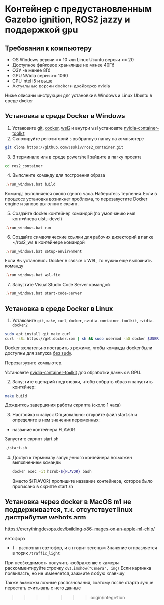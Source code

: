 # Контейнер с предустановленным Gazebo ignition, ROS2 jazzy и поддержкой gpu
## Требования к компьютеру

* OS Windows версии >= 10 или Linux Ubuntu версии >= 20
* Доступное файловое хранилище не менее 40Гб
* ОЗУ не менее 8Гб
* GPU NVidia серии >= 1060
* CPU Intel i5 и выше
* Актуальные версии  docker и драйверов nvidia

Ниже описаны инструкции для установки в Windows и Linux Ubuntu в среде docker

## Установка в среде Docker в Windows

1. Установите [git](https://git-scm.com/download/win), [docker](https://docs.docker.com/desktop/install/windows-install/), [wsl2](https://www.solveyourtech.com/how-to-install-wsl2-on-windows-11-a-step-by-step-guide-for-beginners/) и внутри wsl установите [nvidia-container-toolkit](https://docs.nvidia.com/datacenter/cloud-native/container-toolkit/latest/install-guide.html#installing-with-apt)
2. Склонируйте репозиторий в выбранную папку на компьютере 
```bash
git clone https://github.com/ssskiv/ros2_container.git
```

3. В терминале или в среде powershell зайдите в папку проекта
```bash
cd ros2_container
```

4. Выполните команду для построения образа
```bash
.\run_windows.bat build
```
Команда выполняется около одного часа. Наберитесь терпения.
Если в процессе установки возникнет проблема, то перезапустите Docker engine и заново выполните скрипт.

5. Создайте docker контейнер командой (по умолчанию имя контейнера ulstu-devel)
```bash
.\run_windows.bat run
```

6. Создайте символические ссылки для рабочих директорий в папке ~/ros2_ws в контейнере командой
```bash
.\run_windows.bat setup-environment
```

Если Вы установили Docker в связке с WSL, то нужно еще выполнить команду
```bash
.\run_windows.bat wsl-fix
```

7. Запустите Visual Studio Code Server командой 
```bash
.\run_windows.bat start-code-server
```

## Установка в среде Docker в Linux

1. Установите `git`, `make`, `curl`, `docker`, `nvidia-container-toolkit`, `nvidia-docker2`

```sh
sudo apt install git make curl
curl -sSL https://get.docker.com | sh && sudo usermod -aG docker $USER
```

   Docker желательно поставить в режиме, чтобы команды docker были доступны для запуска [без sudo](https://docs.docker.com/engine/install/linux-postinstall/).

   Перезагрузите компьютер.
   
   Установите [nvidia-container-toolkit](https://docs.nvidia.com/datacenter/cloud-native/container-toolkit/latest/install-guide.html) для обработки данных в GPU.

2. Запустите сценарий подготовки, чтобы собрать образ и запустить контейнер:

```sh
make build
```
   
Дождитесь завершения работы скрипта (около 1 часа)

3. Настройка и запуск
Опционально: 
откройте файл start.sh и определите в нем значения переменных:
* название контейнера FLAVOR

Запустите скрипт start.sh
```sh
./start.sh
```

4. Доступ к терминалу запущенного контейнера возможен выполнением команды
   ```sh
   docker exec -it hzrob-${FLAVOR} bash
   ```
   Вместо ${FlAVOR} пропишите название контейнера, которое было прописано в скрипте start.sh

## Установка через docker в MacOS m1 не поддерживается, т.к. отсутствует linux дистрибутив webots arm
https://everythingdevops.dev/building-x86-images-on-an-apple-m1-chip/

ветофора
 - 1 - распознан светофор, и он горит зеленым
Значение отправляется в торик ```/traffic_light```

При необходимости получить изображение с камеры раскомментируйте строчку
```cv2.imshow("Camera", img)```
Если картинка появиласть, но не изменяется, зажмите любую клавишу


Также возможы ложные распознования, поэтому после старта лучше перестать считывать с него данные
>>>>>>> origin/integretion
